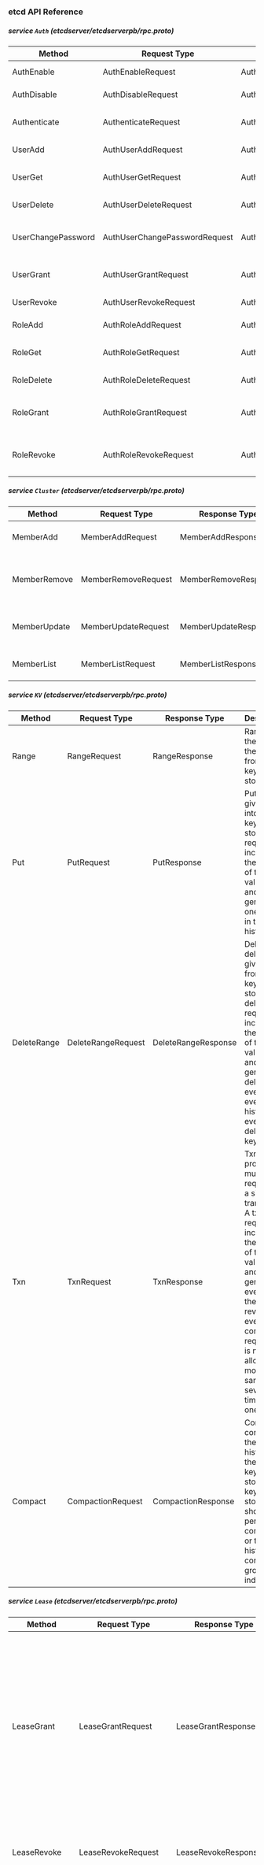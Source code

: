 ### etcd API Reference


##### service `Auth` (etcdserver/etcdserverpb/rpc.proto)

| Method | Request Type | Response Type | Description |
| ------ | ------------ | ------------- | ----------- |
| AuthEnable | AuthEnableRequest | AuthEnableResponse | AuthEnable enables authentication. |
| AuthDisable | AuthDisableRequest | AuthDisableResponse | AuthDisable disables authentication. |
| Authenticate | AuthenticateRequest | AuthenticateResponse | Authenticate processes an authenticate request. |
| UserAdd | AuthUserAddRequest | AuthUserAddResponse | UserAdd adds a new user. |
| UserGet | AuthUserGetRequest | AuthUserGetResponse | UserGet gets detailed user information or lists all users. |
| UserDelete | AuthUserDeleteRequest | AuthUserDeleteResponse | UserDelete deletes a specified user. |
| UserChangePassword | AuthUserChangePasswordRequest | AuthUserChangePasswordResponse | UserChangePassword changes the password of a specified user. |
| UserGrant | AuthUserGrantRequest | AuthUserGrantResponse | UserGrant grants a role to a specified user. |
| UserRevoke | AuthUserRevokeRequest | AuthUserRevokeResponse | UserRevoke revokes a role of specified user. |
| RoleAdd | AuthRoleAddRequest | AuthRoleAddResponse | RoleAdd adds a new role. |
| RoleGet | AuthRoleGetRequest | AuthRoleGetResponse | RoleGet gets detailed role information or lists all roles. |
| RoleDelete | AuthRoleDeleteRequest | AuthRoleDeleteResponse | RoleDelete deletes a specified role. |
| RoleGrant | AuthRoleGrantRequest | AuthRoleGrantResponse | RoleGrant grants a permission of a specified key or range to a specified role. |
| RoleRevoke | AuthRoleRevokeRequest | AuthRoleRevokeResponse | RoleRevoke revokes a key or range permission of a specified role. |



##### service `Cluster` (etcdserver/etcdserverpb/rpc.proto)

| Method | Request Type | Response Type | Description |
| ------ | ------------ | ------------- | ----------- |
| MemberAdd | MemberAddRequest | MemberAddResponse | MemberAdd adds a member into the cluster. |
| MemberRemove | MemberRemoveRequest | MemberRemoveResponse | MemberRemove removes an existing member from the cluster. |
| MemberUpdate | MemberUpdateRequest | MemberUpdateResponse | MemberUpdate updates the member configuration. |
| MemberList | MemberListRequest | MemberListResponse | MemberList lists all the members in the cluster. |



##### service `KV` (etcdserver/etcdserverpb/rpc.proto)

| Method | Request Type | Response Type | Description |
| ------ | ------------ | ------------- | ----------- |
| Range | RangeRequest | RangeResponse | Range gets the keys in the range from the key-value store. |
| Put | PutRequest | PutResponse | Put puts the given key into the key-value store. A put request increments the revision of the key-value store and generates one event in the event history. |
| DeleteRange | DeleteRangeRequest | DeleteRangeResponse | Delete deletes the given range from the key-value store. A delete request increments the revision of the key-value store and generates a delete event in the event history for every deleted key. |
| Txn | TxnRequest | TxnResponse | Txn processes multiple requests in a single transaction. A txn request increments the revision of the key-value store and generates events with the same revision for every completed request. It is not allowed to modify the same key several times within one txn. |
| Compact | CompactionRequest | CompactionResponse | Compact compacts the event history in the etcd key-value store. The key-value store should be periodically compacted or the event history will continue to grow indefinitely. |



##### service `Lease` (etcdserver/etcdserverpb/rpc.proto)

| Method | Request Type | Response Type | Description |
| ------ | ------------ | ------------- | ----------- |
| LeaseGrant | LeaseGrantRequest | LeaseGrantResponse | LeaseGrant creates a lease which expires if the server does not receive a keepAlive within a given time to live period. All keys attached to the lease will be expired and deleted if the lease expires. Each expired key generates a delete event in the event history. |
| LeaseRevoke | LeaseRevokeRequest | LeaseRevokeResponse | LeaseRevoke revokes a lease. All keys attached to the lease will expire and be deleted. |
| LeaseKeepAlive | LeaseKeepAliveRequest | LeaseKeepAliveResponse | LeaseKeepAlive keeps the lease alive by streaming keep alive requests from the client to the server and streaming keep alive responses from the server to the client. |



##### service `Maintenance` (etcdserver/etcdserverpb/rpc.proto)

| Method | Request Type | Response Type | Description |
| ------ | ------------ | ------------- | ----------- |
| Alarm | AlarmRequest | AlarmResponse | Alarm activates, deactivates, and queries alarms regarding cluster health. |
| Status | StatusRequest | StatusResponse | Status gets the status of the member. |
| Defragment | DefragmentRequest | DefragmentResponse | Defragment defragments a member's backend database to recover storage space. |
| Hash | HashRequest | HashResponse | Hash returns the hash of the local KV state for consistency checking purpose. This is designed for testing; do not use this in production when there are ongoing transactions. |
| Snapshot | SnapshotRequest | SnapshotResponse | Snapshot sends a snapshot of the entire backend from a member over a stream to a client. |



##### service `Watch` (etcdserver/etcdserverpb/rpc.proto)

| Method | Request Type | Response Type | Description |
| ------ | ------------ | ------------- | ----------- |
| Watch | WatchRequest | WatchResponse | Watch watches for events happening or that have happened. Both input and output are streams; the input stream is for creating and canceling watchers and the output stream sends events. One watch RPC can watch on multiple key ranges, streaming events for several watches at once. The entire event history can be watched starting from the last compaction revision. |



##### message `AlarmMember` (etcdserver/etcdserverpb/rpc.proto)

| Field | Description | Type |
| ----- | ----------- | ---- |
| memberID | memberID is the ID of the member associated with the raised alarm. | uint64 |
| alarm | alarm is the type of alarm which has been raised. | AlarmType |



##### message `AlarmRequest` (etcdserver/etcdserverpb/rpc.proto)

| Field | Description | Type |
| ----- | ----------- | ---- |
| action | action is the kind of alarm request to issue. The action may GET alarm statuses, ACTIVATE an alarm, or DEACTIVATE a raised alarm. | AlarmAction |
| memberID | memberID is the ID of the member associated with the alarm. If memberID is 0, the alarm request covers all members. | uint64 |
| alarm | alarm is the type of alarm to consider for this request. | AlarmType |



##### message `AlarmResponse` (etcdserver/etcdserverpb/rpc.proto)

| Field | Description | Type |
| ----- | ----------- | ---- |
| header |  | ResponseHeader |
| alarms | alarms is a list of alarms associated with the alarm request. | (slice of) AlarmMember |



##### message `AuthDisableRequest` (etcdserver/etcdserverpb/rpc.proto)

Empty field.



##### message `AuthDisableResponse` (etcdserver/etcdserverpb/rpc.proto)

| Field | Description | Type |
| ----- | ----------- | ---- |
| header |  | ResponseHeader |



##### message `AuthEnableRequest` (etcdserver/etcdserverpb/rpc.proto)

Empty field.



##### message `AuthEnableResponse` (etcdserver/etcdserverpb/rpc.proto)

| Field | Description | Type |
| ----- | ----------- | ---- |
| header |  | ResponseHeader |



##### message `AuthRoleAddRequest` (etcdserver/etcdserverpb/rpc.proto)

| Field | Description | Type |
| ----- | ----------- | ---- |
| name | name is the name of the role to add to the authentication system. | string |



##### message `AuthRoleAddResponse` (etcdserver/etcdserverpb/rpc.proto)

| Field | Description | Type |
| ----- | ----------- | ---- |
| header |  | ResponseHeader |



##### message `AuthRoleDeleteRequest` (etcdserver/etcdserverpb/rpc.proto)

Empty field.



##### message `AuthRoleDeleteResponse` (etcdserver/etcdserverpb/rpc.proto)

| Field | Description | Type |
| ----- | ----------- | ---- |
| header |  | ResponseHeader |



##### message `AuthRoleGetRequest` (etcdserver/etcdserverpb/rpc.proto)

Empty field.



##### message `AuthRoleGetResponse` (etcdserver/etcdserverpb/rpc.proto)

| Field | Description | Type |
| ----- | ----------- | ---- |
| header |  | ResponseHeader |



##### message `AuthRoleGrantRequest` (etcdserver/etcdserverpb/rpc.proto)

| Field | Description | Type |
| ----- | ----------- | ---- |
| name | name is the name of the role which will be granted the permission. | string |
| perm | perm is the permission to grant to the role. | authpb.Permission |



##### message `AuthRoleGrantResponse` (etcdserver/etcdserverpb/rpc.proto)

| Field | Description | Type |
| ----- | ----------- | ---- |
| header |  | ResponseHeader |



##### message `AuthRoleRevokeRequest` (etcdserver/etcdserverpb/rpc.proto)

Empty field.



##### message `AuthRoleRevokeResponse` (etcdserver/etcdserverpb/rpc.proto)

| Field | Description | Type |
| ----- | ----------- | ---- |
| header |  | ResponseHeader |



##### message `AuthUserAddRequest` (etcdserver/etcdserverpb/rpc.proto)

| Field | Description | Type |
| ----- | ----------- | ---- |
| name |  | string |
| password |  | string |



##### message `AuthUserAddResponse` (etcdserver/etcdserverpb/rpc.proto)

| Field | Description | Type |
| ----- | ----------- | ---- |
| header |  | ResponseHeader |



##### message `AuthUserChangePasswordRequest` (etcdserver/etcdserverpb/rpc.proto)

| Field | Description | Type |
| ----- | ----------- | ---- |
| name | name is the name of the user whose password is being changed. | string |
| password | password is the new password for the user. | string |



##### message `AuthUserChangePasswordResponse` (etcdserver/etcdserverpb/rpc.proto)

| Field | Description | Type |
| ----- | ----------- | ---- |
| header |  | ResponseHeader |



##### message `AuthUserDeleteRequest` (etcdserver/etcdserverpb/rpc.proto)

| Field | Description | Type |
| ----- | ----------- | ---- |
| name | name is the name of the user to delete. | string |



##### message `AuthUserDeleteResponse` (etcdserver/etcdserverpb/rpc.proto)

| Field | Description | Type |
| ----- | ----------- | ---- |
| header |  | ResponseHeader |



##### message `AuthUserGetRequest` (etcdserver/etcdserverpb/rpc.proto)

Empty field.



##### message `AuthUserGetResponse` (etcdserver/etcdserverpb/rpc.proto)

| Field | Description | Type |
| ----- | ----------- | ---- |
| header |  | ResponseHeader |



##### message `AuthUserGrantRequest` (etcdserver/etcdserverpb/rpc.proto)

| Field | Description | Type |
| ----- | ----------- | ---- |
| user | user is the name of the user which should be granted a given role. | string |
| role | role is the name of the role to grant to the user. | string |



##### message `AuthUserGrantResponse` (etcdserver/etcdserverpb/rpc.proto)

| Field | Description | Type |
| ----- | ----------- | ---- |
| header |  | ResponseHeader |



##### message `AuthUserRevokeRequest` (etcdserver/etcdserverpb/rpc.proto)

Empty field.



##### message `AuthUserRevokeResponse` (etcdserver/etcdserverpb/rpc.proto)

| Field | Description | Type |
| ----- | ----------- | ---- |
| header |  | ResponseHeader |



##### message `AuthenticateRequest` (etcdserver/etcdserverpb/rpc.proto)

| Field | Description | Type |
| ----- | ----------- | ---- |
| name |  | string |
| password |  | string |



##### message `AuthenticateResponse` (etcdserver/etcdserverpb/rpc.proto)

| Field | Description | Type |
| ----- | ----------- | ---- |
| header |  | ResponseHeader |
| token | token is an authorized token that can be used in succeeding RPCs | string |



##### message `CompactionRequest` (etcdserver/etcdserverpb/rpc.proto)

CompactionRequest compacts the key-value store up to a given revision. All superseded keys with a revision less than the compaction revision will be removed.

| Field | Description | Type |
| ----- | ----------- | ---- |
| revision | revision is the key-value store revision for the compaction operation. | int64 |
| physical | physical is set so the RPC will wait until the compaction is physically applied to the local database such that compacted entries are totally removed from the backend database. | bool |



##### message `CompactionResponse` (etcdserver/etcdserverpb/rpc.proto)

| Field | Description | Type |
| ----- | ----------- | ---- |
| header |  | ResponseHeader |



##### message `Compare` (etcdserver/etcdserverpb/rpc.proto)

| Field | Description | Type |
| ----- | ----------- | ---- |
| result | result is logical comparison operation for this comparison. | CompareResult |
| target | target is the key-value field to inspect for the comparison. | CompareTarget |
| key | key is the subject key for the comparison operation. | bytes |
| target_union |  | oneof |
| version | version is the version of the given key | int64 |
| create_revision | create_revision is the creation revision of the given key | int64 |
| mod_revision | mod_revision is the last modified revision of the given key. | int64 |
| value | value is the value of the given key, in bytes. | bytes |



##### message `DefragmentRequest` (etcdserver/etcdserverpb/rpc.proto)

Empty field.



##### message `DefragmentResponse` (etcdserver/etcdserverpb/rpc.proto)

| Field | Description | Type |
| ----- | ----------- | ---- |
| header |  | ResponseHeader |



##### message `DeleteRangeRequest` (etcdserver/etcdserverpb/rpc.proto)

| Field | Description | Type |
| ----- | ----------- | ---- |
| key | key is the first key to delete in the range. | bytes |
| range_end | range_end is the key following the last key to delete for the range [key, range_end). If range_end is not given, the range is defined to contain only the key argument. If range_end is '\0', the range is all keys greater than or equal to the key argument. | bytes |



##### message `DeleteRangeResponse` (etcdserver/etcdserverpb/rpc.proto)

| Field | Description | Type |
| ----- | ----------- | ---- |
| header |  | ResponseHeader |
| deleted | Deleted is the number of keys deleted by the delete range request. | int64 |



##### message `HashRequest` (etcdserver/etcdserverpb/rpc.proto)

Empty field.



##### message `HashResponse` (etcdserver/etcdserverpb/rpc.proto)

| Field | Description | Type |
| ----- | ----------- | ---- |
| header |  | ResponseHeader |
| hash | hash is the hash value computed from the responding member's key-value store. | uint32 |



##### message `LeaseGrantRequest` (etcdserver/etcdserverpb/rpc.proto)

| Field | Description | Type |
| ----- | ----------- | ---- |
| TTL | TTL is the advisory time-to-live in seconds. | int64 |
| ID | ID is the requested ID for the lease. If ID is set to 0, the lessor chooses an ID. | int64 |



##### message `LeaseGrantResponse` (etcdserver/etcdserverpb/rpc.proto)

| Field | Description | Type |
| ----- | ----------- | ---- |
| header |  | ResponseHeader |
| ID | ID is the lease ID for the granted lease. | int64 |
| TTL | TTL is the server chosen lease time-to-live in seconds. | int64 |
| error |  | string |



##### message `LeaseKeepAliveRequest` (etcdserver/etcdserverpb/rpc.proto)

| Field | Description | Type |
| ----- | ----------- | ---- |
| ID | ID is the lease ID for the lease to keep alive. | int64 |



##### message `LeaseKeepAliveResponse` (etcdserver/etcdserverpb/rpc.proto)

| Field | Description | Type |
| ----- | ----------- | ---- |
| header |  | ResponseHeader |
| ID | ID is the lease ID from the keep alive request. | int64 |
| TTL | TTL is the new time-to-live for the lease. | int64 |



##### message `LeaseRevokeRequest` (etcdserver/etcdserverpb/rpc.proto)

| Field | Description | Type |
| ----- | ----------- | ---- |
| ID | ID is the lease ID to revoke. When the ID is revoked, all associated keys will be deleted. | int64 |



##### message `LeaseRevokeResponse` (etcdserver/etcdserverpb/rpc.proto)

| Field | Description | Type |
| ----- | ----------- | ---- |
| header |  | ResponseHeader |



##### message `Member` (etcdserver/etcdserverpb/rpc.proto)

| Field | Description | Type |
| ----- | ----------- | ---- |
| ID | ID is the member ID for this member. | uint64 |
| name | name is the human-readable name of the member. If the member is not started, the name will be an empty string. | string |
| peerURLs | peerURLs is the list of URLs the member exposes to the cluster for communication. | (slice of) string |
| clientURLs | clientURLs is the list of URLs the member exposes to clients for communication. If the member is not started, clientURLs will be empty. | (slice of) string |



##### message `MemberAddRequest` (etcdserver/etcdserverpb/rpc.proto)

| Field | Description | Type |
| ----- | ----------- | ---- |
| peerURLs | peerURLs is the list of URLs the added member will use to communicate with the cluster. | (slice of) string |



##### message `MemberAddResponse` (etcdserver/etcdserverpb/rpc.proto)

| Field | Description | Type |
| ----- | ----------- | ---- |
| header |  | ResponseHeader |
| member | member is the member information for the added member. | Member |



##### message `MemberListRequest` (etcdserver/etcdserverpb/rpc.proto)

Empty field.



##### message `MemberListResponse` (etcdserver/etcdserverpb/rpc.proto)

| Field | Description | Type |
| ----- | ----------- | ---- |
| header |  | ResponseHeader |
| members | members is a list of all members associated with the cluster. | (slice of) Member |



##### message `MemberRemoveRequest` (etcdserver/etcdserverpb/rpc.proto)

| Field | Description | Type |
| ----- | ----------- | ---- |
| ID | ID is the member ID of the member to remove. | uint64 |



##### message `MemberRemoveResponse` (etcdserver/etcdserverpb/rpc.proto)

| Field | Description | Type |
| ----- | ----------- | ---- |
| header |  | ResponseHeader |



##### message `MemberUpdateRequest` (etcdserver/etcdserverpb/rpc.proto)

| Field | Description | Type |
| ----- | ----------- | ---- |
| ID | ID is the member ID of the member to update. | uint64 |
| peerURLs | peerURLs is the new list of URLs the member will use to communicate with the cluster. | (slice of) string |



##### message `MemberUpdateResponse` (etcdserver/etcdserverpb/rpc.proto)

| Field | Description | Type |
| ----- | ----------- | ---- |
| header |  | ResponseHeader |



##### message `PutRequest` (etcdserver/etcdserverpb/rpc.proto)

| Field | Description | Type |
| ----- | ----------- | ---- |
| key | key is the key, in bytes, to put into the key-value store. | bytes |
| value | value is the value, in bytes, to associate with the key in the key-value store. | bytes |
| lease | lease is the lease ID to associate with the key in the key-value store. A lease value of 0 indicates no lease. | int64 |



##### message `PutResponse` (etcdserver/etcdserverpb/rpc.proto)

| Field | Description | Type |
| ----- | ----------- | ---- |
| header |  | ResponseHeader |



##### message `RangeRequest` (etcdserver/etcdserverpb/rpc.proto)

| Field | Description | Type |
| ----- | ----------- | ---- |
| key | key is the first key for the range. If range_end is not given, the request only looks up key. | bytes |
| range_end | range_end is the upper bound on the requested range [key, range_end). If range_end is '\0', the range is all keys >= key. | bytes |
| limit | limit is a limit on the number of keys returned for the request. | int64 |
| revision | revision is the point-in-time of the key-value store to use for the range. If revision is less or equal to zero, the range is over the newest key-value store. If the revision has been compacted, ErrCompaction is returned as a response. | int64 |
| sort_order | sort_order is the order for returned sorted results. | SortOrder |
| sort_target | sort_target is the key-value field to use for sorting. | SortTarget |
| serializable | serializable sets the range request to use serializable member-local reads. Range requests are linearizable by default; linearizable requests have higher latency and lower throughput than serializable requests but reflect the current consensus of the cluster. For better performance, in exchange for possible stale reads, a serializable range request is served locally without needing to reach consensus with other nodes in the cluster. | bool |



##### message `RangeResponse` (etcdserver/etcdserverpb/rpc.proto)

| Field | Description | Type |
| ----- | ----------- | ---- |
| header |  | ResponseHeader |
| kvs | kvs is the list of key-value pairs matched by the range request. | (slice of) mvccpb.KeyValue |
| more | more indicates if there are more keys to return in the requested range. | bool |



##### message `RequestUnion` (etcdserver/etcdserverpb/rpc.proto)

| Field | Description | Type |
| ----- | ----------- | ---- |
| request | request is a union of request types accepted by a transaction. | oneof |
| request_range |  | RangeRequest |
| request_put |  | PutRequest |
| request_delete_range |  | DeleteRangeRequest |



##### message `ResponseHeader` (etcdserver/etcdserverpb/rpc.proto)

| Field | Description | Type |
| ----- | ----------- | ---- |
| cluster_id | cluster_id is the ID of the cluster which sent the response. | uint64 |
| member_id | member_id is the ID of the member which sent the response. | uint64 |
| revision | revision is the key-value store revision when the request was applied. | int64 |
| raft_term | raft_term is the raft term when the request was applied. | uint64 |



##### message `ResponseUnion` (etcdserver/etcdserverpb/rpc.proto)

| Field | Description | Type |
| ----- | ----------- | ---- |
| response | response is a union of response types returned by a transaction. | oneof |
| response_range |  | RangeResponse |
| response_put |  | PutResponse |
| response_delete_range |  | DeleteRangeResponse |



##### message `SnapshotRequest` (etcdserver/etcdserverpb/rpc.proto)

Empty field.



##### message `SnapshotResponse` (etcdserver/etcdserverpb/rpc.proto)

| Field | Description | Type |
| ----- | ----------- | ---- |
| header | header has the current key-value store information. The first header in the snapshot stream indicates the point in time of the snapshot. | ResponseHeader |
| remaining_bytes | remaining_bytes is the number of blob bytes to be sent after this message | uint64 |
| blob | blob contains the next chunk of the snapshot in the snapshot stream. | bytes |



##### message `StatusRequest` (etcdserver/etcdserverpb/rpc.proto)

Empty field.



##### message `StatusResponse` (etcdserver/etcdserverpb/rpc.proto)

| Field | Description | Type |
| ----- | ----------- | ---- |
| header |  | ResponseHeader |
| version | version is the cluster protocol version used by the responding member. | string |
| dbSize | dbSize is the size of the backend database, in bytes, of the responding member. | int64 |
| leader | leader is the member ID which the responding member believes is the current leader. | uint64 |
| raftIndex | raftIndex is the current raft index of the responding member. | uint64 |
| raftTerm | raftTerm is the current raft term of the responding member. | uint64 |



##### message `TxnRequest` (etcdserver/etcdserverpb/rpc.proto)

From google paxosdb paper: Our implementation hinges around a powerful primitive which we call MultiOp. All other database operations except for iteration are implemented as a single call to MultiOp. A MultiOp is applied atomically and consists of three components: 1. A list of tests called guard. Each test in guard checks a single entry in the database. It may check for the absence or presence of a value, or compare with a given value. Two different tests in the guard may apply to the same or different entries in the database. All tests in the guard are applied and MultiOp returns the results. If all tests are true, MultiOp executes t op (see item 2 below), otherwise it executes f op (see item 3 below). 2. A list of database operations called t op. Each operation in the list is either an insert, delete, or lookup operation, and applies to a single database entry. Two different operations in the list may apply to the same or different entries in the database. These operations are executed if guard evaluates to true. 3. A list of database operations called f op. Like t op, but executed if guard evaluates to false.

| Field | Description | Type |
| ----- | ----------- | ---- |
| compare | Compare is a list of predicates representing a conjunction of terms. If the comparisons succeed, then the success requests will be processed in order, and the response will contain their respective responses in order. If the comparisons fail, then the failure requests will be processed in order, and the response will contain their respective responses in order. | (slice of) Compare |
| success | success is a list of requests which will be applied when compare evaluates to true. | (slice of) RequestUnion |
| failure | failure is a list of requests which will be applied when compare evaluates to false. | (slice of) RequestUnion |



##### message `TxnResponse` (etcdserver/etcdserverpb/rpc.proto)

| Field | Description | Type |
| ----- | ----------- | ---- |
| header |  | ResponseHeader |
| succeeded | succeeded is set to true if the compare evaluated to true or false otherwise. | bool |
| responses | responses is a list of responses corresponding to the results from applying success if succeeded is true or failure if succeeded is false. | (slice of) ResponseUnion |



##### message `WatchCancelRequest` (etcdserver/etcdserverpb/rpc.proto)

| Field | Description | Type |
| ----- | ----------- | ---- |
| watch_id | watch_id is the watcher id to cancel so that no more events are transmitted. | int64 |



##### message `WatchCreateRequest` (etcdserver/etcdserverpb/rpc.proto)

| Field | Description | Type |
| ----- | ----------- | ---- |
| key | key is the key to register for watching. | bytes |
| range_end | range_end is the end of the range [key, range_end) to watch. If range_end is not given, only the key argument is watched. If range_end is equal to '\0', all keys greater than or equal to the key argument are watched. | bytes |
| start_revision | start_revision is an optional revision to watch from (inclusive). No start_revision is "now". | int64 |
| progress_notify | progress_notify is set so that the etcd server will periodically send a WatchResponse with no events to the new watcher if there are no recent events. It is useful when clients wish to recover a disconnected watcher starting from a recent known revision. The etcd server may decide how often it will send notifications based on current load. | bool |



##### message `WatchRequest` (etcdserver/etcdserverpb/rpc.proto)

| Field | Description | Type |
| ----- | ----------- | ---- |
| request_union | request_union is a request to either create a new watcher or cancel an existing watcher. | oneof |
| create_request |  | WatchCreateRequest |
| cancel_request |  | WatchCancelRequest |



##### message `WatchResponse` (etcdserver/etcdserverpb/rpc.proto)

| Field | Description | Type |
| ----- | ----------- | ---- |
| header |  | ResponseHeader |
| watch_id | watch_id is the ID of the watcher that corresponds to the response. | int64 |
| created | created is set to true if the response is for a create watch request. The client should record the watch_id and expect to receive events for the created watcher from the same stream. All events sent to the created watcher will attach with the same watch_id. | bool |
| canceled | canceled is set to true if the response is for a cancel watch request. No further events will be sent to the canceled watcher. | bool |
| compact_revision | compact_revision is set to the minimum index if a watcher tries to watch at a compacted index.  This happens when creating a watcher at a compacted revision or the watcher cannot catch up with the progress of the key-value store.  The client should treat the watcher as canceled and should not try to create any watcher with the same start_revision again. | int64 |
| events |  | (slice of) mvccpb.Event |



##### message `Event` (mvcc/mvccpb/kv.proto)

| Field | Description | Type |
| ----- | ----------- | ---- |
| type | type is the kind of event. If type is a PUT, it indicates new data has been stored to the key. If type is a DELETE, it indicates the key was deleted. | EventType |
| kv | kv holds the KeyValue for the event. A PUT event contains current kv pair. A PUT event with kv.Version=1 indicates the creation of a key. A DELETE/EXPIRE event contains the deleted key with its modification revision set to the revision of deletion. | KeyValue |



##### message `KeyValue` (mvcc/mvccpb/kv.proto)

| Field | Description | Type |
| ----- | ----------- | ---- |
| key | key is the key in bytes. An empty key is not allowed. | bytes |
| create_revision | create_revision is the revision of last creation on this key. | int64 |
| mod_revision | mod_revision is the revision of last modification on this key. | int64 |
| version | version is the version of the key. A deletion resets the version to zero and any modification of the key increases its version. | int64 |
| value | value is the value held by the key, in bytes. | bytes |
| lease | lease is the ID of the lease that attached to key. When the attached lease expires, the key will be deleted. If lease is 0, then no lease is attached to the key. | int64 |



##### message `Lease` (lease/leasepb/lease.proto)

| Field | Description | Type |
| ----- | ----------- | ---- |
| ID |  | int64 |
| TTL |  | int64 |



##### message `Permission` (auth/authpb/auth.proto)

Permission is a single entity

| Field | Description | Type |
| ----- | ----------- | ---- |
| key |  | bytes |
| permType |  | Type |



##### message `Role` (auth/authpb/auth.proto)

Role is a single entry in the bucket authRoles

| Field | Description | Type |
| ----- | ----------- | ---- |
| name |  | bytes |
| keyPermission |  | (slice of) Permission |



##### message `User` (auth/authpb/auth.proto)

User is a single entry in the bucket authUsers

| Field | Description | Type |
| ----- | ----------- | ---- |
| name |  | bytes |
| password |  | bytes |
| roles |  | (slice of) string |



